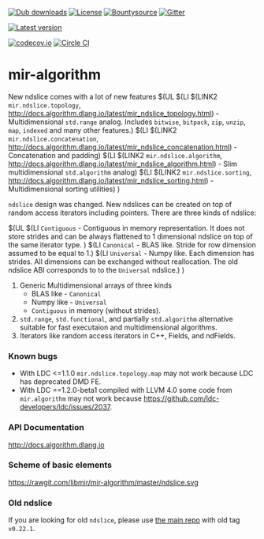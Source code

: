 [![Dub downloads](https://img.shields.io/dub/dt/mir-algorithm.svg)](http://code.dlang.org/packages/mir-algorithm)
[![License](https://img.shields.io/dub/l/mir-algorithm.svg)](http://code.dlang.org/packages/mir-algorithm)
[![Bountysource](https://www.bountysource.com/badge/team?team_id=145399&style=bounties_received)](https://www.bountysource.com/teams/libmir)
[![Gitter](https://img.shields.io/gitter/room/libmir/public.svg)](https://gitter.im/libmir/public)

[![Latest version](https://img.shields.io/dub/v/mir-algorithm.svg)](http://code.dlang.org/packages/mir-algorithm)

[![codecov.io](https://codecov.io/github/libmir/mir-algorithm/coverage.svg?branch=master)](https://codecov.io/github/libmir/mir-algorithm?branch=master)
[![Circle CI](https://circleci.com/gh/libmir/mir-algorithm.svg?style=svg)](https://circleci.com/gh/libmir/mir-algorithm)

# mir-algorithm

New ndslice comes with a lot of new features
$(UL
 $(LI $(LINK2 `mir.ndslice.topology`, http://docs.algorithm.dlang.io/latest/mir_ndslice_topology.html)
 	- Multidimensional `std.range` analog. Includes `bitwise`, `bitpack`, `zip`, `unzip`, `map`, `indexed` and many other features.)
 $(LI $(LINK2 `mir.ndslice.concatenation`, http://docs.algorithm.dlang.io/latest/mir_ndslice_concatenation.html)
 	- Concatenation and padding)
 $(LI $(LINK2 `mir.ndslice.algorithm`, http://docs.algorithm.dlang.io/latest/mir_ndslice_algorithm.html)
 	- Slim multidimensional `std.algorithm` analog)
 $(LI $(LINK2 `mir.ndslice.sorting`, http://docs.algorithm.dlang.io/latest/mir_ndslice_sorting.html)
 	- Multidimensional sorting utilities)
)

`ndslice` design was changed. New ndslices can be created on top of random access iterators including pointers. There are three kinds of ndslice:

$(UL
 $(LI `Contiguous` - Contiguous in memory representation. It does not store strides and can be always flattened to 1 dimensional ndslice on top of the same iterator type. )
 $(LI `Canonical` - BLAS like. Stride for row dimension assumed to be equal to 1.)
 $(LI `Universal` - Numpy like. Each dimension has strides. All dimensions can be exchanged without reallocation. The old ndslice ABI corresponds to to the `Universal` ndslice.)
)

1. Generic Multidimensional arrays of three kinds
   - BLAS like - `Canonical`
   - Numpy like - `Universal`
   - `Contiguous` in memory (without strides).
2.  `std.range`, `std.functional`, and partially `std.algorithm` alternative suitable for fast executaion and multidimensional algorithms.
3. Iterators like random access iterators in C++, Fields, and ndFields.

### Known bugs
- With LDC <=1.1.0 `mir.ndslice.topology.map` may not work because LDC has deprecated DMD FE.
- With LDC ==1.2.0-beta1 compiled with LLVM 4.0 some code from `mir.algorithm` may not work because https://github.com/ldc-developers/ldc/issues/2037.

### API Documentation

http://docs.algorithm.dlang.io

### Scheme of basic elements

https://rawgit.com/libmir/mir-algorithm/master/ndslice.svg

### Old ndslice
If you are looking for old `ndslice`, please use [the main repo](https://github.com/libmir/mir) with old tag `v0.22.1`.
